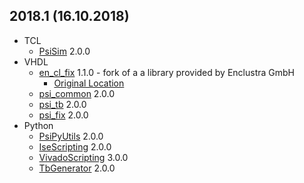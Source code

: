 ## 2018.1 (16.10.2018)
* TCL
  * [PsiSim](https://github.com/paulscherrerinstitute/PsiSim) 2.0.0
* VHDL
  * [en\_cl\_fix](https://github.com/paulscherrerinstitute/en_cl_fix) 1.1.0 - fork of a a library provided by Enclustra GmbH
    * [Original Location](https://github.com/enclustra/en_cl_fix)
  * [psi\_common](https://github.com/paulscherrerinstitute/psi_common) 2.0.0
  * [psi\_tb](https://github.com/paulscherrerinstitute/psi_tb) 2.0.0
  * [psi\_fix](https://github.com/paulscherrerinstitute/psi_fix) 2.0.0
* Python
  * [PsiPyUtils](https://github.com/paulscherrerinstitute/PsiPyUtils) 2.0.0
  * [IseScripting](https://github.com/paulscherrerinstitute/IseScripting) 2.0.0
  * [VivadoScripting](https://github.com/paulscherrerinstitute/VivadoScripting) 3.0.0
  * [TbGenerator](https://github.com/paulscherrerinstitute/TbGenerator) 2.0.0

